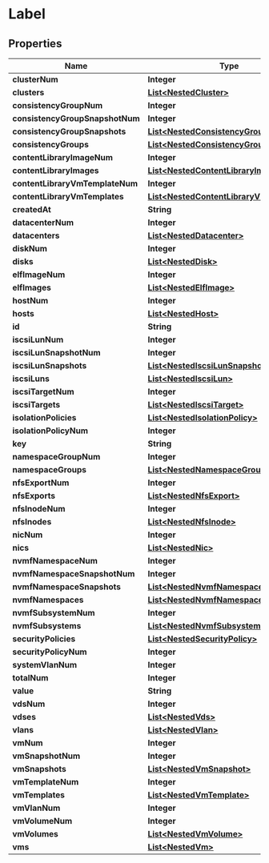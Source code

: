 

# Label


## Properties

Name | Type | Description | Notes
------------ | ------------- | ------------- | -------------
**clusterNum** | **Integer** |  |  [optional]
**clusters** | [**List&lt;NestedCluster&gt;**](NestedCluster.md) |  |  [optional]
**consistencyGroupNum** | **Integer** |  |  [optional]
**consistencyGroupSnapshotNum** | **Integer** |  |  [optional]
**consistencyGroupSnapshots** | [**List&lt;NestedConsistencyGroupSnapshot&gt;**](NestedConsistencyGroupSnapshot.md) |  |  [optional]
**consistencyGroups** | [**List&lt;NestedConsistencyGroup&gt;**](NestedConsistencyGroup.md) |  |  [optional]
**contentLibraryImageNum** | **Integer** |  |  [optional]
**contentLibraryImages** | [**List&lt;NestedContentLibraryImage&gt;**](NestedContentLibraryImage.md) |  |  [optional]
**contentLibraryVmTemplateNum** | **Integer** |  |  [optional]
**contentLibraryVmTemplates** | [**List&lt;NestedContentLibraryVmTemplate&gt;**](NestedContentLibraryVmTemplate.md) |  |  [optional]
**createdAt** | **String** |  | 
**datacenterNum** | **Integer** |  |  [optional]
**datacenters** | [**List&lt;NestedDatacenter&gt;**](NestedDatacenter.md) |  |  [optional]
**diskNum** | **Integer** |  |  [optional]
**disks** | [**List&lt;NestedDisk&gt;**](NestedDisk.md) |  |  [optional]
**elfImageNum** | **Integer** |  |  [optional]
**elfImages** | [**List&lt;NestedElfImage&gt;**](NestedElfImage.md) |  |  [optional]
**hostNum** | **Integer** |  |  [optional]
**hosts** | [**List&lt;NestedHost&gt;**](NestedHost.md) |  |  [optional]
**id** | **String** |  | 
**iscsiLunNum** | **Integer** |  |  [optional]
**iscsiLunSnapshotNum** | **Integer** |  |  [optional]
**iscsiLunSnapshots** | [**List&lt;NestedIscsiLunSnapshot&gt;**](NestedIscsiLunSnapshot.md) |  |  [optional]
**iscsiLuns** | [**List&lt;NestedIscsiLun&gt;**](NestedIscsiLun.md) |  |  [optional]
**iscsiTargetNum** | **Integer** |  |  [optional]
**iscsiTargets** | [**List&lt;NestedIscsiTarget&gt;**](NestedIscsiTarget.md) |  |  [optional]
**isolationPolicies** | [**List&lt;NestedIsolationPolicy&gt;**](NestedIsolationPolicy.md) |  |  [optional]
**isolationPolicyNum** | **Integer** |  |  [optional]
**key** | **String** |  | 
**namespaceGroupNum** | **Integer** |  |  [optional]
**namespaceGroups** | [**List&lt;NestedNamespaceGroup&gt;**](NestedNamespaceGroup.md) |  |  [optional]
**nfsExportNum** | **Integer** |  |  [optional]
**nfsExports** | [**List&lt;NestedNfsExport&gt;**](NestedNfsExport.md) |  |  [optional]
**nfsInodeNum** | **Integer** |  |  [optional]
**nfsInodes** | [**List&lt;NestedNfsInode&gt;**](NestedNfsInode.md) |  |  [optional]
**nicNum** | **Integer** |  |  [optional]
**nics** | [**List&lt;NestedNic&gt;**](NestedNic.md) |  |  [optional]
**nvmfNamespaceNum** | **Integer** |  |  [optional]
**nvmfNamespaceSnapshotNum** | **Integer** |  |  [optional]
**nvmfNamespaceSnapshots** | [**List&lt;NestedNvmfNamespaceSnapshot&gt;**](NestedNvmfNamespaceSnapshot.md) |  |  [optional]
**nvmfNamespaces** | [**List&lt;NestedNvmfNamespace&gt;**](NestedNvmfNamespace.md) |  |  [optional]
**nvmfSubsystemNum** | **Integer** |  |  [optional]
**nvmfSubsystems** | [**List&lt;NestedNvmfSubsystem&gt;**](NestedNvmfSubsystem.md) |  |  [optional]
**securityPolicies** | [**List&lt;NestedSecurityPolicy&gt;**](NestedSecurityPolicy.md) |  |  [optional]
**securityPolicyNum** | **Integer** |  |  [optional]
**systemVlanNum** | **Integer** |  |  [optional]
**totalNum** | **Integer** |  |  [optional]
**value** | **String** |  |  [optional]
**vdsNum** | **Integer** |  |  [optional]
**vdses** | [**List&lt;NestedVds&gt;**](NestedVds.md) |  |  [optional]
**vlans** | [**List&lt;NestedVlan&gt;**](NestedVlan.md) |  |  [optional]
**vmNum** | **Integer** |  |  [optional]
**vmSnapshotNum** | **Integer** |  |  [optional]
**vmSnapshots** | [**List&lt;NestedVmSnapshot&gt;**](NestedVmSnapshot.md) |  |  [optional]
**vmTemplateNum** | **Integer** |  |  [optional]
**vmTemplates** | [**List&lt;NestedVmTemplate&gt;**](NestedVmTemplate.md) |  |  [optional]
**vmVlanNum** | **Integer** |  |  [optional]
**vmVolumeNum** | **Integer** |  |  [optional]
**vmVolumes** | [**List&lt;NestedVmVolume&gt;**](NestedVmVolume.md) |  |  [optional]
**vms** | [**List&lt;NestedVm&gt;**](NestedVm.md) |  |  [optional]



